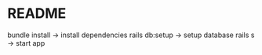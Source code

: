 # README

bundle install -> install dependencies
rails db:setup -> setup database
rails s -> start app
